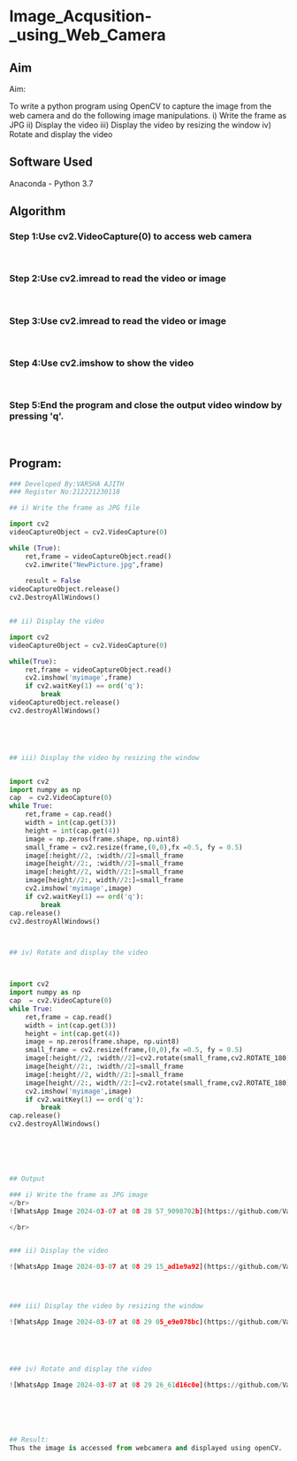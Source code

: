 # Image_Acqusition-_using_Web_Camera
## Aim
 
Aim:
 
To write a python program using OpenCV to capture the image from the web camera and do the following image manipulations.
i) Write the frame as JPG 
ii) Display the video 
iii) Display the video by resizing the window
iv) Rotate and display the video

## Software Used
Anaconda - Python 3.7
## Algorithm
### Step 1:Use cv2.VideoCapture(0) to access web camera
<br>

### Step 2:Use cv2.imread to read the video or image
<br>

### Step 3:Use cv2.imread to read the video or image
<br>

### Step 4:Use cv2.imshow to show the video
<br>

### Step 5:End the program and close the output video window by pressing 'q'.
<br>

## Program:
``` Python
### Developed By:VARSHA AJITH
### Register No:212221230118

## i) Write the frame as JPG file

import cv2
videoCaptureObject = cv2.VideoCapture(0)

while (True):
    ret,frame = videoCaptureObject.read()
    cv2.imwrite("NewPicture.jpg",frame)
    
    result = False
videoCaptureObject.release()
cv2.DestroyAllWindows()


## ii) Display the video

import cv2
videoCaptureObject = cv2.VideoCapture(0)

while(True):
    ret,frame = videoCaptureObject.read()
    cv2.imshow('myimage',frame)
    if cv2.waitKey(1) == ord('q'):
        break
videoCaptureObject.release()
cv2.destroyAllWindows()





## iii) Display the video by resizing the window


import cv2
import numpy as np
cap  = cv2.VideoCapture(0)
while True:
    ret,frame = cap.read()
    width = int(cap.get(3))
    height = int(cap.get(4))
    image = np.zeros(frame.shape, np.uint8)
    small_frame = cv2.resize(frame,(0,0),fx =0.5, fy = 0.5)
    image[:height//2, :width//2]=small_frame
    image[height//2:, :width//2]=small_frame
    image[:height//2, width//2:]=small_frame
    image[height//2:, width//2:]=small_frame
    cv2.imshow('myimage',image)
    if cv2.waitKey(1) == ord('q'):
        break
cap.release()
cv2.destroyAllWindows()



## iv) Rotate and display the video



import cv2
import numpy as np
cap  = cv2.VideoCapture(0)
while True:
    ret,frame = cap.read()
    width = int(cap.get(3))
    height = int(cap.get(4))
    image = np.zeros(frame.shape, np.uint8)
    small_frame = cv2.resize(frame,(0,0),fx =0.5, fy = 0.5)
    image[:height//2, :width//2]=cv2.rotate(small_frame,cv2.ROTATE_180)
    image[height//2:, :width//2]=small_frame
    image[:height//2, width//2:]=small_frame
    image[height//2:, width//2:]=cv2.rotate(small_frame,cv2.ROTATE_180)
    cv2.imshow('myimage',image)
    if cv2.waitKey(1) == ord('q'):
        break
cap.release()
cv2.destroyAllWindows()






## Output

### i) Write the frame as JPG image
</br>
![WhatsApp Image 2024-03-07 at 08 28 57_9098702b](https://github.com/VarshaAjith1110/Image_Acqusition-_using_Web_Camera/assets/94222288/5de2ac89-c4db-4035-9828-81cad7eb3879)

</br>


### ii) Display the video

![WhatsApp Image 2024-03-07 at 08 29 15_ad1e9a92](https://github.com/VarshaAjith1110/Image_Acqusition-_using_Web_Camera/assets/94222288/dedf5f38-e942-4e66-85a3-e652041b78c2)




### iii) Display the video by resizing the window

![WhatsApp Image 2024-03-07 at 08 29 05_e9e078bc](https://github.com/VarshaAjith1110/Image_Acqusition-_using_Web_Camera/assets/94222288/946d7c0d-1da1-47d3-9f6f-7eb0cdab0a34)





### iv) Rotate and display the video

![WhatsApp Image 2024-03-07 at 08 29 26_61d16c0e](https://github.com/VarshaAjith1110/Image_Acqusition-_using_Web_Camera/assets/94222288/f7bff1d2-bbe6-4b2b-946f-27c9920a4642)






## Result:
Thus the image is accessed from webcamera and displayed using openCV.
